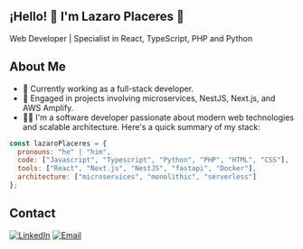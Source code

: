 ## ¡Hello! 👋 I'm Lazaro Placeres 👋

Web Developer | Specialist in React, TypeScript, PHP and Python

## About Me
- 🌱 Currently working as a full-stack developer.
- 🚀 Engaged in projects involving microservices, NestJS, Next.js, and AWS Amplify.
- 🙋‍♂️ I'm a software developer passionate about modern web technologies and scalable architecture. Here's a quick summary of my stack:

```javascript
const lazaroPlaceres = {
  pronouns: "he" | "him",
  code: ["Javascript", "Typescript", "Python", "PHP", "HTML", "CSS"],
  tools: ["React", "Next.js", "NestJS", "fastapi", "Docker"],
  architecture: ["microservices", "monolithic", "serverless"]
};
```


## Contact
[![LinkedIn](https://img.shields.io/badge/LinkedIn-Perfil-0077B5?style=for-the-badge&logo=linkedin&logoColor=white)](https://www.linkedin.com/in/lazaro-placeres-716338265/)
[![Email](https://img.shields.io/badge/Email-Me-red?style=for-the-badge&logo=gmail&logoColor=white)](mailto:lrodriguezplaceres@gmail.com)


